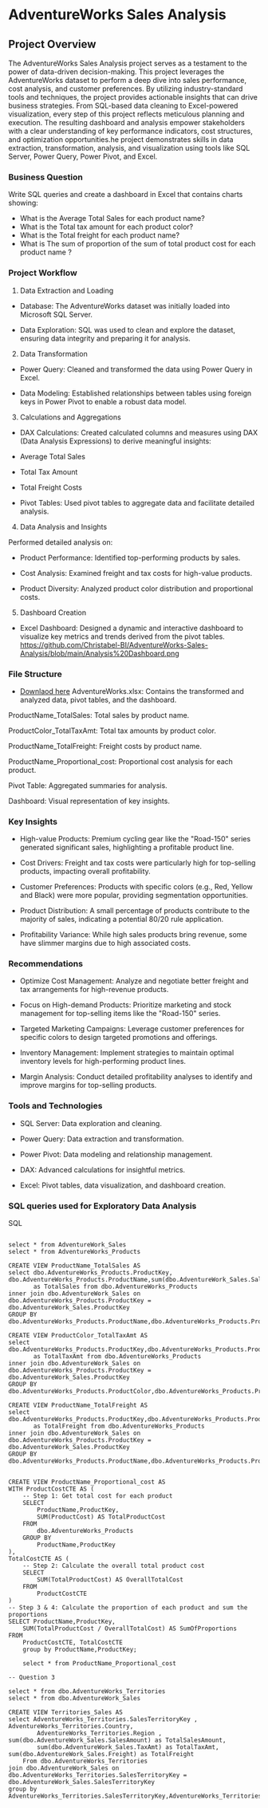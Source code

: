 # AdventureWorks Sales Analysis

## Project Overview

The AdventureWorks Sales Analysis project serves as a testament to the power of data-driven decision-making. This project leverages the AdventureWorks dataset to perform a deep dive into sales performance, cost analysis, and customer preferences. By utilizing industry-standard tools and techniques, the project provides actionable insights that can drive business strategies. From SQL-based data cleaning to Excel-powered visualization, every step of this project reflects meticulous planning and execution. The resulting dashboard and analysis empower stakeholders with a clear understanding of key performance indicators, cost structures, and optimization opportunities.he project demonstrates skills in data extraction, transformation, analysis, and visualization using tools like SQL Server, Power Query, Power Pivot, and Excel.

### Business Question
Write SQL queries and create a dashboard in Excel that contains charts showing:
- What is the Average Total Sales for each product name?
- What is the Total tax amount for each product color?
- What is the Total freight for each product name?
- What is The sum of proportion of the sum of total product cost for each product name ?

### Project Workflow

1. Data Extraction and Loading

- Database: The AdventureWorks dataset was initially loaded into Microsoft SQL Server.

- Data Exploration: SQL was used to clean and explore the dataset, ensuring data integrity and preparing it for analysis.

2. Data Transformation

- Power Query: Cleaned and transformed the data using Power Query in Excel.

- Data Modeling: Established relationships between tables using foreign keys in Power Pivot to enable a robust data model.

3. Calculations and Aggregations

- DAX Calculations: Created calculated columns and measures using DAX (Data Analysis Expressions) to derive meaningful insights:

- Average Total Sales

- Total Tax Amount

- Total Freight Costs

- Pivot Tables: Used pivot tables to aggregate data and facilitate detailed analysis.

4. Data Analysis and Insights

Performed detailed analysis on:

- Product Performance: Identified top-performing products by sales.

- Cost Analysis: Examined freight and tax costs for high-value products.

- Product Diversity: Analyzed product color distribution and proportional costs.

5. Dashboard Creation

- Excel Dashboard: Designed a dynamic and interactive dashboard to visualize key metrics and trends derived from the pivot tables.
https://github.com/Christabel-BI/AdventureWorks-Sales-Analysis/blob/main/Analysis%20Dashboard.png

### File Structure
- <a href= "https://github.com/Christabel-BI/AdventureWorks-Sales-Analysis/blob/main/AdventureWorks%20.xlsx">Downlaod here<a/> 
AdventureWorks.xlsx: Contains the transformed and analyzed data, pivot tables, and the dashboard.

ProductName_TotalSales: Total sales by product name.

ProductColor_TotalTaxAmt: Total tax amounts by product color.

ProductName_TotalFreight: Freight costs by product name.

ProductName_Proportional_cost: Proportional cost analysis for each product.

Pivot Table: Aggregated summaries for analysis.

Dashboard: Visual representation of key insights.

### Key Insights

- High-value Products: Premium cycling gear like the "Road-150" series generated significant sales, highlighting a profitable product line.

- Cost Drivers: Freight and tax costs were particularly high for top-selling products, impacting overall profitability.

- Customer Preferences: Products with specific colors (e.g., Red, Yellow and Black) were more popular, providing segmentation opportunities.

- Product Distribution: A small percentage of products contribute to the majority of sales, indicating a potential 80/20 rule application.

- Profitability Variance: While high sales products bring revenue, some have slimmer margins due to high associated costs.

### Recommendations

- Optimize Cost Management: Analyze and negotiate better freight and tax arrangements for high-revenue products.

- Focus on High-demand Products: Prioritize marketing and stock management for top-selling items like the "Road-150" series.

- Targeted Marketing Campaigns: Leverage customer preferences for specific colors to design targeted promotions and offerings.

- Inventory Management: Implement strategies to maintain optimal inventory levels for high-performing product lines.

- Margin Analysis: Conduct detailed profitability analyses to identify and improve margins for top-selling products.

### Tools and Technologies

- SQL Server: Data exploration and cleaning.

- Power Query: Data extraction and transformation.

- Power Pivot: Data modeling and relationship management.

- DAX: Advanced calculations for insightful metrics.

- Excel: Pivot tables, data visualization, and dashboard creation.

### SQL queries used for Exploratory Data Analysis
SQL
```--Total Sales for each product name

select * from AdventureWork_Sales
select * from AdventureWorks_Products

CREATE VIEW ProductName_TotalSales AS 
select dbo.AdventureWorks_Products.ProductKey, dbo.AdventureWorks_Products.ProductName,sum(dbo.AdventureWork_Sales.SalesAmount)
       as TotalSales from dbo.AdventureWorks_Products
inner join dbo.AdventureWork_Sales on dbo.AdventureWorks_Products.ProductKey = dbo.AdventureWork_Sales.ProductKey
GROUP BY dbo.AdventureWorks_Products.ProductName,dbo.AdventureWorks_Products.ProductKey

CREATE VIEW ProductColor_TotalTaxAmt AS 
select dbo.AdventureWorks_Products.ProductKey,dbo.AdventureWorks_Products.ProductColor,sum(dbo.AdventureWork_Sales.TaxAmt)
       as TotalTaxAmt from dbo.AdventureWorks_Products
inner join dbo.AdventureWork_Sales on dbo.AdventureWorks_Products.ProductKey = dbo.AdventureWork_Sales.ProductKey
GROUP BY dbo.AdventureWorks_Products.ProductColor,dbo.AdventureWorks_Products.ProductKey

CREATE VIEW ProductName_TotalFreight AS 
select dbo.AdventureWorks_Products.ProductKey,dbo.AdventureWorks_Products.ProductName,sum(dbo.AdventureWork_Sales.Freight)
       as TotalFreight from dbo.AdventureWorks_Products
inner join dbo.AdventureWork_Sales on dbo.AdventureWorks_Products.ProductKey = dbo.AdventureWork_Sales.ProductKey
GROUP BY dbo.AdventureWorks_Products.ProductName,dbo.AdventureWorks_Products.ProductKey


CREATE VIEW ProductName_Proportional_cost AS 
WITH ProductCostCTE AS (
    -- Step 1: Get total cost for each product
    SELECT 
        ProductName,ProductKey,
        SUM(ProductCost) AS TotalProductCost
    FROM 
        dbo.AdventureWorks_Products
    GROUP BY 
        ProductName,ProductKey
),
TotalCostCTE AS (
    -- Step 2: Calculate the overall total product cost
    SELECT 
        SUM(TotalProductCost) AS OverallTotalCost
    FROM 
        ProductCostCTE
)
-- Step 3 & 4: Calculate the proportion of each product and sum the proportions
SELECT ProductName,ProductKey,
    SUM(TotalProductCost / OverallTotalCost) AS SumOfProportions
FROM 
    ProductCostCTE, TotalCostCTE 
	group by ProductName,ProductKey;

	select * from ProductName_Proportional_cost

-- Question 3

select * from dbo.AdventureWorks_Territories
select * from dbo.AdventureWork_Sales

CREATE VIEW Territories_Sales AS
select AdventureWorks_Territories.SalesTerritoryKey , AdventureWorks_Territories.Country, 
		AdventureWorks_Territories.Region , sum(dbo.AdventureWork_Sales.SalesAmount) as TotalSalesAmount, 
		sum(dbo.AdventureWork_Sales.TaxAmt) as TotalTaxAmt, sum(dbo.AdventureWork_Sales.Freight) as TotalFreight 
	From dbo.AdventureWorks_Territories 
join dbo.AdventureWork_Sales on dbo.AdventureWorks_Territories.SalesTerritoryKey = dbo.AdventureWork_Sales.SalesTerritoryKey
group by AdventureWorks_Territories.SalesTerritoryKey,AdventureWorks_Territories.Country,AdventureWorks_Territories.Region```


